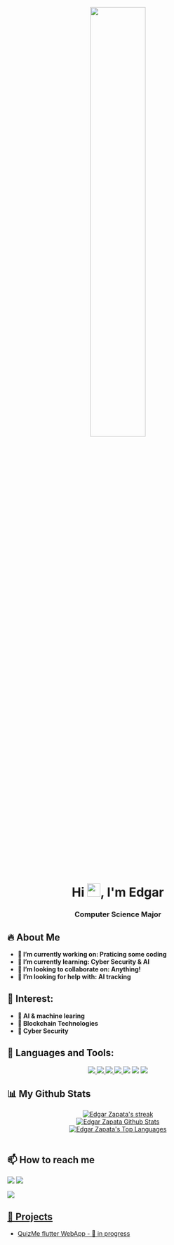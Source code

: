 <p align = "center">
<a href="#"><img width="50%" height="50%" src="https://ouch-cdn2.icons8.com/IDUERwGOFEWVU7u_AN3TiMrQTVkgL-h8mzluD4yNim4/rs:fit:1026:912/czM6Ly9pY29uczgu/b3VjaC1wcm9kLmFz/c2V0cy9zdmcvMzUw/LzJlN2Y5ZTVlLTc0/MTMtNDk2MC05Yjdk/LWFhMjJlYzY1ZTIy/MS5zdmc.png" height="100px"/></a>
</p>

<h1 align="center">Hi <img src="https://raw.githubusercontent.com/MartinHeinz/MartinHeinz/master/wave.gif" width="30px">, I'm Edgar</h1>
<h3 align="center">Computer Science Major</h3>

 
## 🔥 About Me 
<p>
 <ul>
  <b>
  <li > 🔭 I’m currently working on: Praticing some coding</li>
  <li> 🌱 I’m currently learning: Cyber Security & AI </li>
  <li> 👯 I’m looking to collaborate on: Anything! </li>
  <li> 🤔 I’m looking for help with: AI tracking </li>
  </b>
  </ul>
</p>


## 👹 Interest:
<p>
 <ul>
  <b>
  <li > 🤖 AI & machine learing </li>
  <li> 👾 Blockchain Technologies</li>
  <li> 📡 Cyber Security </li>
  </b>
  </ul>
</p>



## 🚀 Languages and Tools:
<p align="center"> 
  <a href="https://firebase.google.com/" target="_blank"> <img src="https://img.icons8.com/color/48/000000/firebase.png"/> </a> 
 <a href="https://www.python.org" target="_blank"> <img src="https://img.icons8.com/color/48/000000/python.png"/> </a> 
 <a href="https://www.w3schools.com/css/" target="_blank"> <img src="https://img.icons8.com/color/48/000000/css3.png"/> </a> 
  <a href="https://www.w3.org/html/" target="_blank"> <img src="https://img.icons8.com/color/48/000000/html-5.png"/> </a>
  <a href="https://www.cplusplus.com/" target="_blank"> <img src="https://img.icons8.com/color/48/000000/c-plus-plus-logo.png"/></a>
   <a href="https://flutter.dev/" target="_blank"> <img src="https://img.icons8.com/fluency/48/000000/flutter.png"/></a>
  <a href="https://dart.dev/" target="_blank"> <img src="https://img.icons8.com/color/48/000000/dart.png"/></a>
</p>


## 📊 My Github Stats
<p align="center">
    <a href="https://github.com/ezapez/github-readme-streak-stats">
        <img title="🔥 Get streak stats for your profile at git.io/streak-stats" alt="Edgar Zapata's streak" src="https://github-readme-streak-stats.herokuapp.com/?user=ezapez&theme=black-ice&hide_border=true&stroke=0000&background=060A0CD0"/>
    </a>

 <br/>
    <a href="https://github.com/ezapez/github-readme-stats"><img alt="Edgar Zapata Github Stats" src="https://github-readme-stats.vercel.app/api?username=ezapez&show_icons=true&count_private=true&theme=react&hide_border=true&bg_color=0D1117" /></a>
    

  <br/>
 <a href="https://github.com/ezapez/github-readme-stats"><img alt="Edgar Zapata's Top Languages" src="https://github-readme-stats.vercel.app/api/top-langs/?username=ezapez&langs_count=8&count_private=true&layout=compact&theme=react&hide_border=true&bg_color=0D1117" /></a>


<br/>
<br/>

</p>




## 📫 How to reach me
<p align="left">

<a href = "https://www.linkedin.com/in/edgar-zapata-97b90a204/"><img src="https://img.icons8.com/fluent/48/000000/linkedin.png"/></a>
<a href = "https://twitter.com/ezapEZ"><img src="https://img.icons8.com/fluent/48/000000/twitter.png"/></a>



</p>
<a href="https://github.com/Meghna-DAS/github-profile-views-counter">
    <img src="https://komarev.com/ghpvc/?username=ezapez">
 
 
## 🚢 Projects
 - QuizMe flutter WebApp  -  🚧 in progress 

